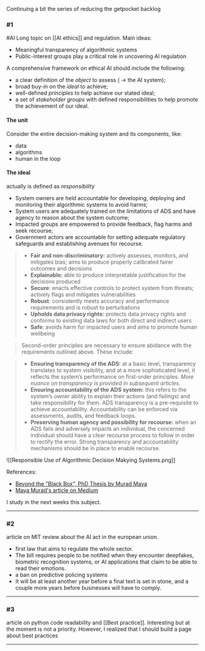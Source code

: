 Continuing a bit the series of reducing the getpocket backlog

### #1 
#AI 
Long topic on [[AI ethics]] and regulation. 
Main ideas:
* Meaningful transparency of algorithmic systems
* Public-interest groups play a critical role in uncovering AI regulation

A comprehensive framework on ethical AI should include the following:

-   a clear definition of the _object_ to assess ( → the AI system);
-   broad buy-in on the _ideal_ to achieve;
-   well-defined _principles_ to help achieve our stated ideal;
-   a set of _stakeholder groups_ with defined responsibilities to help promote the achievement of our ideal.

#### The unit
Consider the entire decision-making system and its components, like:
* data
* algorithms
* human in the loop

#### The ideal
actually is defined as _responsibility_
-   System owners are held accountable for developing, deploying and monitoring their algorithmic systems to avoid harms;
-   System users are adequately trained on the limitations of ADS and have agency to reason about the system outcome;
-   Impacted groups are empowered to provide feedback, flag harms and seek recourse;
-   Government actors are accountable for setting adequate regulatory safeguards and establishing avenues for recourse.


> -   **Fair and non-discriminatory:** actively assesses, monitors, and mitigates bias; aims to produce properly calibrated fairer outcomes and decisions
> -   **Explainable:** able to produce interpretable justification for the decisions produced
> -   **Secure**: enacts effective controls to protect system from threats; actively flags and mitigates vulnerabilities
> -   **Robust**: consistently meets accuracy and performance requirements and is robust to perturbations
> -   **Upholds data privacy rights:** protects data privacy rights and conforms to existing data laws for both direct and indirect users
> -   **Safe**: avoids harm for impacted users and aims to promote human wellbeing


> Second-order principles are necessary to ensure abidance with the requirements outlined above. These include:

> -   **Ensuring transparency of the ADS:** at a basic level, transparency translates to system visibility, and at a more sophisticated level, it reflects the system’s performance on first-order principles. _More nuance on transparency is provided in subsequent articles._
> -   **Ensuring accountability of the ADS system:** this refers to the system’s owner ability to explain their actions (and failings) and take responsibility for them. ADS transparency is a pre-requisite to achieve accountability. Accountability can be enforced via assessments, audits, and feedback loops.
> -   **Preserving human agency and possibility for recourse:** when an ADS fails and adversely impacts an individual, the concerned individual should have a clear recourse process to follow in order to rectify the error. Strong transparency and accountability mechanisms should be in place to enable recourse.

![[Responsible Use of Algorithmic Decision Makying Systems.png]]

References:
* [Beyond the "Black Box", PhD Thesis by Murad Maya](https://dspace.mit.edu/handle/1721.1/139092)
* [Maya Murad's article on Medium](https://towardsdatascience.com/back-to-basics-revisiting-the-responsible-ai-framework-847fd3ec860b)

I study in the next weeks this subject.

---

### #2 
article on MIT review about the AI act in the european union. 
* first law that aims to regulate the whole sector.
* The bill requires people to be notified when they encounter deepfakes, biometric recognition systems, or AI applications that claim to be able to read their emotions.
* a ban on predictive policing systems
* It will be at least another year before a final text is set in stone, and a couple more years before businesses will have to comply.

---

### #3 
article on python code readability and [[Best practice]]. Interesting but at the moment is not a priority. However, I realized that I should build a page about best practices

---

